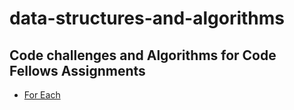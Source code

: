 # data-structures-and-algorithms

## Code challenges and Algorithms for Code Fellows Assignments

- [For Each](###https://github.com/ekearm/data-structures-and-algorithms/tree/master/code-challenge/301/code-challenge-1)
